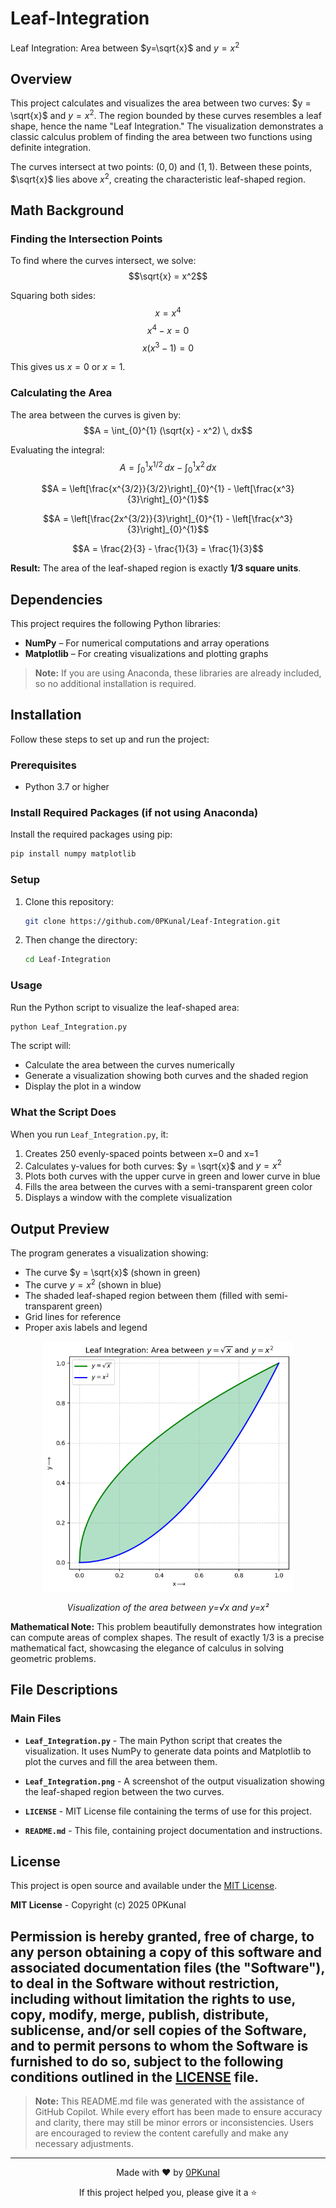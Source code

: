# Leaf-Integration

Leaf Integration: Area between $y=\sqrt{x}$ and $y=x^2$

## Overview

This project calculates and visualizes the area between two curves: $y = \sqrt{x}$ and $y = x^2$. The region bounded by these curves resembles a leaf shape, hence the name "Leaf Integration." The visualization demonstrates a classic calculus problem of finding the area between two functions using definite integration.

The curves intersect at two points: $(0, 0)$ and $(1, 1)$. Between these points, $\sqrt{x}$ lies above $x^2$, creating the characteristic leaf-shaped region.

## Math Background

### Finding the Intersection Points

To find where the curves intersect, we solve:
$$\sqrt{x} = x^2$$

Squaring both sides:
$$x = x^4$$
$$x^4 - x = 0$$
$$x(x^3 - 1) = 0$$

This gives us $x = 0$ or $x = 1$.

### Calculating the Area

The area between the curves is given by:
$$A = \int_{0}^{1} (\sqrt{x} - x^2) \, dx$$

Evaluating the integral:
$$A = \int_{0}^{1} x^{1/2} \, dx - \int_{0}^{1} x^2 \, dx$$

$$A = \left[\frac{x^{3/2}}{3/2}\right]_{0}^{1} - \left[\frac{x^3}{3}\right]_{0}^{1}$$

$$A = \left[\frac{2x^{3/2}}{3}\right]_{0}^{1} - \left[\frac{x^3}{3}\right]_{0}^{1}$$

$$A = \frac{2}{3} - \frac{1}{3} = \frac{1}{3}$$

**Result:** The area of the leaf-shaped region is exactly **1/3 square units**.

## Dependencies

This project requires the following Python libraries:

- **NumPy** – For numerical computations and array operations  
- **Matplotlib** – For creating visualizations and plotting graphs  

> **Note:** If you are using Anaconda, these libraries are already included, so no additional installation is required.


## Installation

Follow these steps to set up and run the project:

### Prerequisites
- Python 3.7 or higher

### Install Required Packages (if not using Anaconda)

Install the required packages using pip:
```bash
pip install numpy matplotlib
```

### Setup

1. Clone this repository:
   ```bash
   git clone https://github.com/0PKunal/Leaf-Integration.git
   ```

2. Then change the directory:
   ```bash
   cd Leaf-Integration
   ```

### Usage

Run the Python script to visualize the leaf-shaped area:

```bash
python Leaf_Integration.py
```

The script will:
- Calculate the area between the curves numerically
- Generate a visualization showing both curves and the shaded region
- Display the plot in a window

### What the Script Does

When you run `Leaf_Integration.py`, it:
1. Creates 250 evenly-spaced points between x=0 and x=1
2. Calculates y-values for both curves: $y = \sqrt{x}$ and $y = x^2$
3. Plots both curves with the upper curve in green and lower curve in blue
4. Fills the area between the curves with a semi-transparent green color
5. Displays a window with the complete visualization

## Output Preview

The program generates a visualization showing:
- The curve $y = \sqrt{x}$ (shown in green)
- The curve $y = x^2$ (shown in blue)
- The shaded leaf-shaped region between them (filled with semi-transparent green)
- Grid lines for reference
- Proper axis labels and legend

<p align="center">
  <img src="Leaf_Integration.png" alt="Leaf Integration" width="400">
</p>

<p align="center">
  <em>Visualization of the area between y=√x and y=x²</em>
</p>

**Mathematical Note:** This problem beautifully demonstrates how integration can compute areas of complex shapes. The result of exactly 1/3 is a precise mathematical fact, showcasing the elegance of calculus in solving geometric problems.

## File Descriptions

### Main Files

- **`Leaf_Integration.py`** - The main Python script that creates the visualization. It uses NumPy to generate data points and Matplotlib to plot the curves and fill the area between them.

- **`Leaf_Integration.png`** - A screenshot of the output visualization showing the leaf-shaped region between the two curves.

- **`LICENSE`** - MIT License file containing the terms of use for this project.

- **`README.md`** - This file, containing project documentation and instructions.

## License

This project is open source and available under the [MIT License](LICENSE).

**MIT License** - Copyright (c) 2025 0PKunal

Permission is hereby granted, free of charge, to any person obtaining a copy of this software and associated documentation files (the "Software"), to deal in the Software without restriction, including without limitation the rights to use, copy, modify, merge, publish, distribute, sublicense, and/or sell copies of the Software, and to permit persons to whom the Software is furnished to do so, subject to the following conditions outlined in the [LICENSE](LICENSE) file.
---
> **Note:** This README.md file was generated with the assistance of GitHub Copilot. While every effort has been made to ensure accuracy and clarity, there may still be minor errors or inconsistencies. Users are encouraged to review the content carefully and make any necessary adjustments.
---
<div align="center">
  <p>Made with ❤️ by <a href="https://github.com/0PKunal">0PKunal</a></p>
  <p>If this project helped you, please give it a ⭐️</p>
</div>

